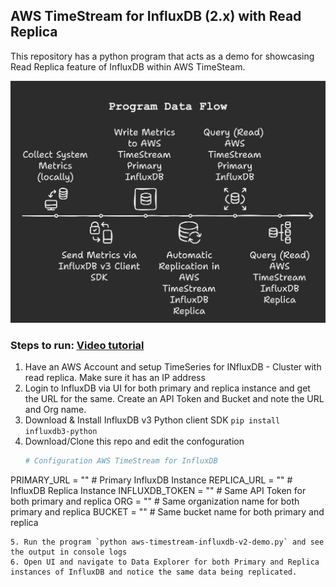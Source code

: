 ## AWS TimeStream for InfluxDB (2.x) with Read Replica

This repository has a python program that acts as a demo for showcasing Read Replica feature of InfluxDB within AWS TimeSteam.

![Python Program Flow](https://github.com/InfluxCommunity/AWS-ReadReplica-Demo/blob/main/Program-visualization.png)

### Steps to run: [Video tutorial](https://youtu.be/jLZK5KiL3ZA)

1. Have an AWS Account and setup TimeSeries for INfluxDB - Cluster with read replica. Make sure it has an IP address
2. Login to InfluxDB via UI for both primary and replica instance and get the URL for the same. Create an API Token and Bucket and note the URL and Org name.
3. Download & Install InfluxDB v3 Python client SDK `pip install influxdb3-python`
4. Download/Clone this repo and edit the confoguration
   ```python
   # Configuration AWS TimeStream for InfluxDB
  PRIMARY_URL = ""  # Primary InfluxDB Instance
  REPLICA_URL = ""  # InfluxDB Replica Instance
  INFLUXDB_TOKEN = "" # Same API Token for both primary and replica
  ORG = "" # Same organization name for both primary and replica
  BUCKET = "" # Same bucket name for both primary and replica
```
5. Run the program `python aws-timestream-influxdb-v2-demo.py` and see the output in console logs
6. Open UI and navigate to Data Explorer for both Primary and Replica instances of InfluxDB and notice the same data being replicated.
